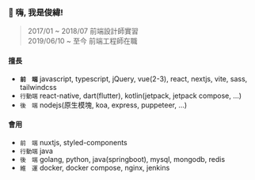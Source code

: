 ### 👋 嗨, 我是俊緯!

> 2017/01 ~ 2018/07 前端設計師實習  
> 2019/06/10 ~ 至今 前端工程師在職

#### 擅長

* **`前　端`** javascript, typescript, jQuery, vue(2-3), react, nextjs, vite, sass, tailwindcss
* `行動端` react-native, dart(flutter), kotlin(jetpack, jetpack compose, ...)
* `後　端` nodejs(原生模塊, koa, express, puppeteer, ...)

#### 會用

* `前　端` nuxtjs, styled-components
* `行動端` java
* `後　端` golang, python, java(springboot), mysql, mongodb, redis
* `維　運` docker, docker compose, nginx, jenkins
